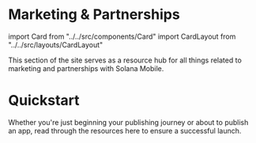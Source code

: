 # Marketing & Partnerships

import Card from "../../src/components/Card"
import CardLayout from "../../src/layouts/CardLayout"

This section of the site serves as a resource hub for all things related to marketing and partnerships with Solana Mobile.

# Quickstart

Whether you're just beginning your publishing journey or about to publish an app, read through the resources
here to ensure a successful launch.

<CardLayout autoFitEnabled={true}>
    <Card
        to="/marketing/comarketing-guidelines"
        header={{
            label: "Co-marketing with Solana Mobile",
            translateId: "comarketing-guidelines-card-header",
        }}
        body={{
            label: "Learn how you can co-market with Solana Mobile and reach the Solana Mobile community.",
            translateId: "comarketing-guidelines-card-body",
        }}
        emoji="📣"
    />
    <Card
        to="/marketing/targeting-seeker-users"
        header={{
            label: "Targeting Seeker & Saga users",
            translateId: "targeting-seeker-users-card-header",
        }}
        body={{
            label: "Run a campaign for Seeker and Saga users using the soulbound Preorder and Genesis NFTs.",
            translateId: "targeting-seeker-users-card-body",
        }}
        iconPath="img/chapter2-logo.svg"
    />
</CardLayout>

<CardLayout autoFitEnabled={true}>
    <Card
        to="/marketing/faq"
        header={{
            label: "Partnership Inquiries",
            translateId: "partnership-inquiries-card-header",
        }}
        body={{
            label: "Common questions and requests about collaboration with Solana Mobile.",
            translateId: "partnership-inquiries-card-body",
        }}
        emoji="❓"
    />
    <Card
        to="/dapp-publishing/intro"
        header={{
            label: "Solana dApp Store",
            translateId: "dapp-store-card-header",
        }}
        body={{
            label: "Learn about the Solana dApp Store and how to publish mobile and web apps.",
            translateId: "dapp-store-card-body",
        }}
        iconPath="img/dappstore-logo.png"
    />
</CardLayout>

<br/>

